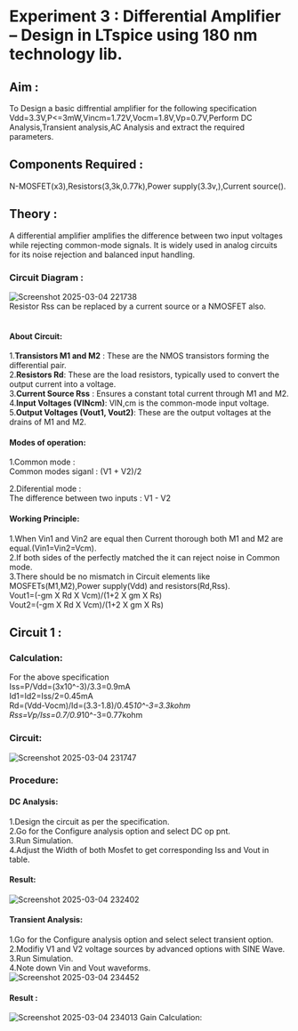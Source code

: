 # Experiment 3 : Differential Amplifier – Design in LTspice using 180 nm technology lib.

## Aim : 
To Design a basic diffrential amplifier for the following specification Vdd=3.3V,P<=3mW,Vincm=1.72V,Vocm=1.8V,Vp=0.7V,Perform DC Analysis,Transient analysis,AC Analysis and extract the required parameters.
## Components Required :
N-MOSFET(x3),Resistors(3,3k,0.77k),Power supply(3.3v,),Current source().

## Theory : 
A differential amplifier amplifies the difference between two input voltages while rejecting common-mode signals. It is widely used in analog circuits for its noise rejection and balanced input handling.
### Circuit Diagram :
![Screenshot 2025-03-04 221738](https://github.com/user-attachments/assets/16304869-efe0-41fd-a6e9-fc6ea74af1a2)</br>
Resistor Rss can be replaced by a current source or a NMOSFET also.</br></br>
#### About Circuit:
1.**Transistors M1 and M2** : These are the NMOS transistors forming the differential pair.</br>
2.**Resistors Rd**: These are the load resistors, typically used to convert the output current into a voltage.</br>
3.**Current Source Rss** :  Ensures a constant total current through M1 and M2.</br>
4.**Input Voltages (VINcm)**: VIN,cm is the common-mode input voltage.</br>
5.**Output Voltages (Vout1, Vout2)**: These are the output voltages at the drains of M1 and M2.</br>
#### Modes of operation:
1.Common mode :</br>
Common modes siganl : (V1 + V2)/2</br>

2.Diferential mode :</br>
The difference between two inputs : V1 - V2</br>

#### Working Principle:</br>
1.When Vin1 and Vin2 are equal then Current thorough both M1 and M2 are equal.(Vin1=Vin2=Vcm).</br>
2.If both sides of the perfectly matched the it can reject noise in Common mode.</br>
3.There should be no mismatch in Circuit elements like MOSFETs(M1,M2),Power supply(Vdd) and resistors(Rd,Rss).</br>
Vout1=(-gm X Rd X Vcm)/(1+2 X gm X Rs)</br>
Vout2=(-gm X Rd X Vcm)/(1+2 X gm X Rs)</br>

## Circuit 1 :
### Calculation:
For the above specification</br> 
                Iss=P/Vdd=(3x10^-3)/3.3=0.9mA</br>
                Id1=Id2=Iss/2=0.45mA</br>
                Rd=(Vdd-Vocm)/Id=(3.3-1.8)/0.45*10^-3=3.3kohm</br>
                Rss=Vp/Iss=0.7/0.9*10^-3=0.77kohm</br>
### Circuit:
![Screenshot 2025-03-04 231747](https://github.com/user-attachments/assets/f4b2c3e2-da96-48f4-91db-96fd70450ae9)
### Procedure:
#### DC Analysis:
1.Design the circuit as per the specification.</br>
2.Go for the Configure analysis option and select DC op pnt.</br>
3.Run Simulation.</br>
4.Adjust the Width of both Mosfet to get corresponding Iss and Vout in table.</br>
#### Result:
![Screenshot 2025-03-04 232402](https://github.com/user-attachments/assets/de5da78d-2fbb-489c-9691-d237dd9eb8e0)
#### Transient Analysis:
1.Go for the Configure analysis option and select select transient option.</br>
2.Modifiy V1 and V2 voltage sources by advanced options with SINE Wave.</br>
3.Run Simulation.</br>
4.Note down Vin and Vout waveforms.</br>
![Screenshot 2025-03-04 234452](https://github.com/user-attachments/assets/991c719c-b587-46eb-8b8c-f5b35ac1d4dd)
#### Result :
![Screenshot 2025-03-04 234013](https://github.com/user-attachments/assets/c0758c03-71e7-42ca-9fd3-345c9d444e33)
Gain Calculation:








